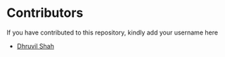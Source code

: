 # Contributors

If you have contributed to this repository, kindly add your username here

- [Dhruvil Shah](https://github.com/d-s-2803)
